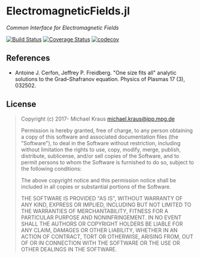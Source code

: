 # ElectromagneticFields.jl

*Common Interface for Electromagnetic Fields*

[![Build Status](https://travis-ci.org/DDMGNI/ElectromagneticFields.jl.svg?branch=master)](https://travis-ci.org/DDMGNI/ElectromagneticFields.jl)
[![Coverage Status](https://coveralls.io/repos/github/DDMGNI/ElectromagneticFields.jl/badge.svg)](https://coveralls.io/github/DDMGNI/ElectromagneticFields.jl)
[![codecov](https://codecov.io/gh/DDMGNI/ElectromagneticFields.jl/branch/master/graph/badge.svg)](https://codecov.io/gh/DDMGNI/ElectromagneticFields.jl)


## References

- Antoine J. Cerfon, Jeffrey P. Freidberg. "One size fits all" analytic solutions to the Grad–Shafranov equation. Physics of Plasmas 17 (3), 032502.


## License

> Copyright (c) 2017- Michael Kraus <michael.kraus@ipp.mpg.de>
>
> Permission is hereby granted, free of charge, to any person obtaining a copy
> of this software and associated documentation files (the "Software"), to deal
> in the Software without restriction, including without limitation the rights
> to use, copy, modify, merge, publish, distribute, sublicense, and/or sell
> copies of the Software, and to permit persons to whom the Software is
> furnished to do so, subject to the following conditions:
>
> The above copyright notice and this permission notice shall be included in all
> copies or substantial portions of the Software.
>
> THE SOFTWARE IS PROVIDED "AS IS", WITHOUT WARRANTY OF ANY KIND, EXPRESS OR
> IMPLIED, INCLUDING BUT NOT LIMITED TO THE WARRANTIES OF MERCHANTABILITY,
> FITNESS FOR A PARTICULAR PURPOSE AND NONINFRINGEMENT. IN NO EVENT SHALL THE
> AUTHORS OR COPYRIGHT HOLDERS BE LIABLE FOR ANY CLAIM, DAMAGES OR OTHER
> LIABILITY, WHETHER IN AN ACTION OF CONTRACT, TORT OR OTHERWISE, ARISING FROM,
> OUT OF OR IN CONNECTION WITH THE SOFTWARE OR THE USE OR OTHER DEALINGS IN THE
> SOFTWARE.
